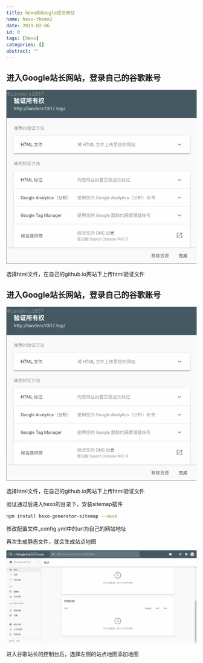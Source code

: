 ```yaml
---
title: hexo向Google提交网站
name: hexo-theme2
date: 2019-02-06
id: 0
tags: [hexo]
categories: []
abstract: ""
---
```


## 进入Google站长网站，登录自己的谷歌账号

![](/images/hexo-theme2-1.webp)

选择html文件，在自己的github.io网站下上传html验证文件

<!--more-->


## 进入Google站长网站，登录自己的谷歌账号

![](/images/hexo-theme2-1.webp)

选择html文件，在自己的github.io网站下上传html验证文件
<!--more-->

验证通过后进入hexo的目录下，安装sitemap插件

```bash
npm install hexo-generator-sitemap --save
```

修改配置文件_config.yml中的url为自己的网站地址

再次生成静态文件，就会生成站点地图

![](/images/hexo-theme2-2.webp)

进入谷歌站长的控制台后，选择左侧的站点地图添加地图